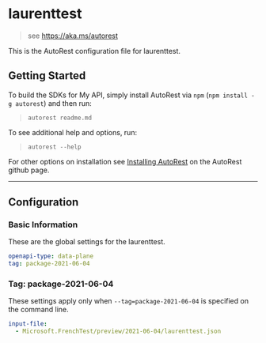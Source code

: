 # laurenttest

> see https://aka.ms/autorest

This is the AutoRest configuration file for laurenttest.

## Getting Started

To build the SDKs for My API, simply install AutoRest via `npm` (`npm install -g autorest`) and then run:

> `autorest readme.md`

To see additional help and options, run:

> `autorest --help`

For other options on installation see [Installing AutoRest](https://aka.ms/autorest/install) on the AutoRest github page.

---

## Configuration

### Basic Information

These are the global settings for the laurenttest.

```yaml
openapi-type: data-plane
tag: package-2021-06-04
```

### Tag: package-2021-06-04

These settings apply only when `--tag=package-2021-06-04` is specified on the command line.

```yaml $(tag) == 'package-2021-06-04'
input-file:
  - Microsoft.FrenchTest/preview/2021-06-04/laurenttest.json
```
